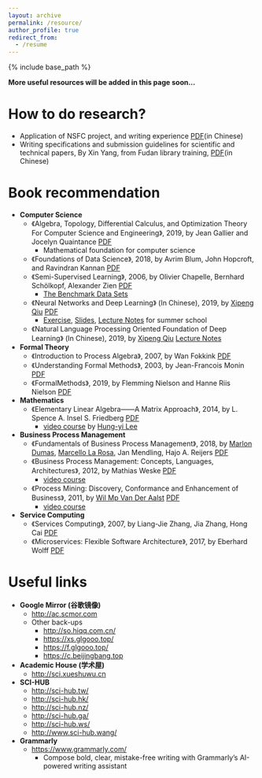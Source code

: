 ```yaml
---
layout: archive
permalink: /resource/
author_profile: true
redirect_from:
  - /resume
---
```


{% include base_path %}

**More useful resources will be added in this page soon...**

How to do research?
======
* Application of NSFC project, and writing experience [PDF](http://guoshengkang.github.io/resources/国家自然科学基金项目申报与申请书填写心得.pdf)(in Chinese)
* Writing specifications and submission guidelines for scientific and technical papers, By Xin Yang, from Fudan library training,  [PDF](http://guoshengkang.github.io/resources/科技论文的写作规范与投稿指南.pdf)(in Chinese)

Book recommendation
======
* **Computer Science**
  * 《Algebra, Topology, Differential Calculus, and Optimization Theory For Computer Science and Engineering》, 2019, by Jean Gallier and Jocelyn Quaintance [PDF](http://guoshengkang.github.io/resources/2019_BOOK_Algebra_Topology_Differential_Calculus_and_Optimization_Theory_For_Computer_Science_and_Engineering.pdf)
    * Mathematical foundation for computer science
  * 《Foundations of Data Science》, 2018, by Avrim Blum, John Hopcroft, and Ravindran Kannan [PDF](http://guoshengkang.github.io/resources/2018_BOOK_Foundations_of_Data_Science.pdf)
  * 《Semi-Supervised Learning》, 2006, by Olivier Chapelle, Bernhard Schölkopf, Alexander Zien [PDF](http://guoshengkang.github.io/resources/2006_BOOK_Semi-Supervised_Learning.pdf)
    * [The Benchmark Data Sets](http://olivier.chapelle.cc/ssl-book/index.html)
  * 《Neural Networks and Deep Learning》 (In Chinese), 2019, by [Xipeng Qiu](https://xpqiu.github.io/) [PDF](http://guoshengkang.github.io/resources/2019_BOOK_Neural_Networks_and_Deep_Learning.pdf)
    * [Exercise](https://github.com/nndl/exercise), [Slides](https://github.com/nndl/nndl.github.io/tree/master/ppt), [Lecture Notes](http://guoshengkang.github.io/resources/2019_Slides_神经网络与深度学习.pdf) for summer school
  * 《Natural Language Processing Oriented Foundation of Deep Learning》 (In Chinese), 2019, by [Xipeng Qiu](https://xpqiu.github.io/) [Lecture Notes](http://guoshengkang.github.io/resources/2019_Slides_面向自然语言处理的深度学习基础.pdf)
* **Formal Theory**
  * 《Introduction to Process Algebra》, 2007, by Wan Fokkink [PDF](http://guoshengkang.github.io/resources/2007_BOOK_Introduction_to_Process_Algebra.pdf)
  * 《Understanding Formal Methods》, 2003, by Jean-Francois Monin [PDF](http://guoshengkang.github.io/resources/2003_BOOK_Understanding_Formal_Methods.pdf)
   * 《FormalMethods》, 2019, by Flemming Nielson and Hanne Riis Nielson [PDF](http://guoshengkang.github.io/resources/2019_Book_Formal_Methods.pdf)
* **Mathematics**
  * 《Elementary Linear Algebra——A Matrix Approach》, 2014, by L. Spence A. Insel S. Friedberg [PDF](http://guoshengkang.github.io/resources/2014_BOOK_Elementary_Linear_Algebra——A_Matrix_Approach.pdf)
    * [video course](http://speech.ee.ntu.edu.tw/~tlkagk/courses_LA18.html) by [Hung-yi Lee](http://speech.ee.ntu.edu.tw/~tlkagk/index.html)
* **Business Process Management**
  * 《Fundamentals of Business Process Management》, 2018, by [Marlon Dumas](https://kodu.ut.ee/~dumas/), [Marcello La Rosa](http://www.marcellolarosa.com/), Jan Mendling, Hajo A. Reijers [PDF](http://guoshengkang.github.io/resources/2018_BOOK_Fundamentals_of_Business_Process_Management.pdf)
  * 《Business Process Management: Concepts, Languages, Architectures》, 2012, by Mathias Weske [PDF](http://guoshengkang.github.io/resources/2012_BOOK_Business_Process_Management_Concepts_Languages_Architectures.pdf)
    * [video course](https://pan.baidu.com/s/1BsQuzr8B7S8R_yHM2ETyXA)
  * 《Process Mining: Discovery, Conformance and Enhancement of Business》, 2011, by [Wil Mp Van Der Aalst](http://www.padsweb.rwth-aachen.de/wvdaalst/) [PDF](http://guoshengkang.github.io/resources/2011_BOOK_Process_Mining_Discovery_Conformance_and_Enhancement_of_Business.pdf)
    * [video course](https://pan.baidu.com/s/1_XxG-dRFsHGfTW7WTPrJCQ)
* **Service Computing**  
  * 《Services Computing》, 2007, by Liang-Jie Zhang, Jia Zhang, Hong Cai [PDF](http://guoshengkang.github.io/resources/2007_BOOK_Services_Computing.pdf)
  * 《Microservices: Flexible Software Architecture》, 2017, by Eberhard Wolff [PDF](http://guoshengkang.github.io/resources/2017_BOOK_Microservices_Flexible_Software_Architecture.pdf)

Useful links
======
* **Google Mirror (谷歌镜像)**
  * <http://ac.scmor.com>
  * Other back-ups
    * <http://so.hiqq.com.cn/>
    * <https://xs.glgooo.top/>
    * <https://f.glgooo.top/>
    * <https://c.beijingbang.top>
* **Academic House (学术屋)**
  * <http://sci.xueshuwu.cn>
* **SCI-HUB**
  * <http://sci-hub.tw/>
  * <http://sci-hub.hk/>
  * <http://sci-hub.nz/>
  * <http://sci-hub.ga/>
  * <http://sci-hub.ws/>
  * <http://www.sci-hub.wang/>
* **Grammarly**
  * <https://www.grammarly.com/>
    * Compose bold, clear, mistake-free writing with Grammarly’s AI-powered writing assistant
